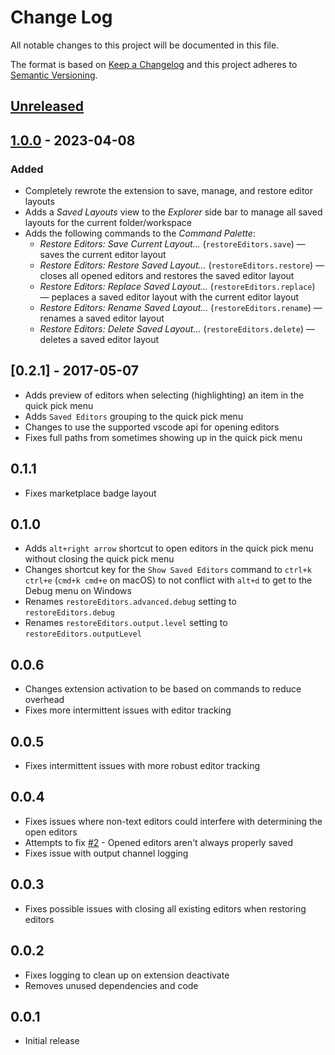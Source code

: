 # Change Log

All notable changes to this project will be documented in this file.

The format is based on [Keep a Changelog](http://keepachangelog.com/) and this project adheres to [Semantic Versioning](http://semver.org/).

## [Unreleased]

## [1.0.0] - 2023-04-08

### Added

- Completely rewrote the extension to save, manage, and restore editor layouts
- Adds a _Saved Layouts_ view to the _Explorer_ side bar to manage all saved layouts for the current folder/workspace
- Adds the following commands to the _Command Palette_:
  - _Restore Editors: Save Current Layout..._ (`restoreEditors.save`) &mdash; saves the current editor layout
  - _Restore Editors: Restore Saved Layout..._ (`restoreEditors.restore`) &mdash; closes all opened editors and restores the saved editor layout
  - _Restore Editors: Replace Saved Layout..._ (`restoreEditors.replace`) &mdash; peplaces a saved editor layout with the current editor layout
  - _Restore Editors: Rename Saved Layout..._ (`restoreEditors.rename`) &mdash; renames a saved editor layout
  - _Restore Editors: Delete Saved Layout..._ (`restoreEditors.delete`) &mdash; deletes a saved editor layout

## [0.2.1] - 2017-05-07

- Adds preview of editors when selecting (highlighting) an item in the quick pick menu
- Adds `Saved Editors` grouping to the quick pick menu
- Changes to use the supported vscode api for opening editors
- Fixes full paths from sometimes showing up in the quick pick menu

## 0.1.1

- Fixes marketplace badge layout

## 0.1.0

- Adds `alt+right arrow` shortcut to open editors in the quick pick menu without closing the quick pick menu
- Changes shortcut key for the `Show Saved Editors` command to `ctrl+k ctrl+e` (`cmd+k cmd+e` on macOS) to not conflict with `alt+d` to get to the Debug menu on Windows
- Renames `restoreEditors.advanced.debug` setting to `restoreEditors.debug`
- Renames `restoreEditors.output.level` setting to `restoreEditors.outputLevel`

## 0.0.6

- Changes extension activation to be based on commands to reduce overhead
- Fixes more intermittent issues with editor tracking

## 0.0.5

- Fixes intermittent issues with more robust editor tracking

## 0.0.4

- Fixes issues where non-text editors could interfere with determining the open editors
- Attempts to fix [#2](https://github.com/eamodio/vscode-restore-editors/issues/2) - Opened editors aren't always properly saved
- Fixes issue with output channel logging

## 0.0.3

- Fixes possible issues with closing all existing editors when restoring editors

## 0.0.2

- Fixes logging to clean up on extension deactivate
- Removes unused dependencies and code

## 0.0.1

- Initial release

[unreleased]: https://github.com/eamodio/vscode-restore-editors/compare/v1.0.0...HEAD
[1.0.0]: https://github.com/eamodio/vscode-restore-editors/compare/v0.2.1...v1.0.0
